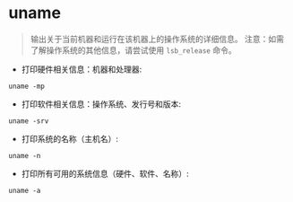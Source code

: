 # uname

> 输出关于当前机器和运行在该机器上的操作系统的详细信息。
> 注意：如需了解操作系统的其他信息，请尝试使用 `lsb_release` 命令。

- 打印硬件相关信息：机器和处理器:

`uname -mp`

- 打印软件相关信息：操作系统、发行号和版本:

`uname -srv`

- 打印系统的名称（主机名）:

`uname -n`

- 打印所有可用的系统信息（硬件、软件、名称）:

`uname -a`
